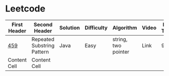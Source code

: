 # Leetcode

| First Header  | Second Header | Solution   |  Difficulty |   Algorithm   |   Video | Run Time | Space |
| ------------- | ------------- | ---------- | ----------- | ---------     | --------|----------|----   
| [459](https://leetcode.com/problems/repeated-substring-pattern/description/)  | Repeated Substring Pattern  | Java   | Easy  | string, two pointer |Link  |98%| 95% |
| Content Cell  | Content Cell  |

